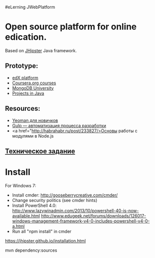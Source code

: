 #eLerning JWebPlatform

Open source platform for online edication.
==================
Based on <a href="https://jhipster.github.io/">JHipster</a> Java framework.

Prototype:
--------

-  <a href="https://courses.edx.org/courses/edX/DemoX.1/2014/">edX platform</a>
-  <a href="https://www.coursera.org/course/reactive">Coursera.org courses</a>
-  <a href="https://university.mongodb.com/courses/M101J/about">MongoDB University</a>
-  <a href="https://www.udemy.com/learn-java-by-building-projects/?dtcode=34raEQp2OfBp">Projects in Java</a>

Resources:
-------
-  <a href="http://habrahabr.ru/post/246349/">Yeoman для новичков</a>
-  <a href="http://codemotion.ru/gulp-avtomatizaciya-processa-razrabotki-1427.html">Gulp — автоматизация процесса разработки</a>
-  <a href="http://habrahabr.ru/post/233827/>Основы работы с модулями в Node.js </a>

<a href="spec.md">Техническое задание</a>
-----------

Install
========
For Windows 7:
-  Install cmder: http://gooseberrycreative.com/cmder/
-  Change security politics (see cmder hints)
-  Install PowerShell 4.0: 
     http://www.lazywinadmin.com/2013/10/powershell-40-is-now-available.html
     http://www.edugeek.net/forums/downloads/126017-windows-management-framework-v4-0-includes-powershell-v4-0-a.html
-  Run all "npm install" in cmder
       
https://jhipster.github.io/installation.html

mvn dependency:sources
